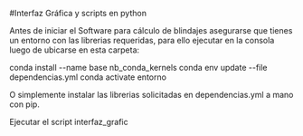 #Interfaz Gráfica y scripts en python

Antes de iniciar el Software para cálculo de blindajes asegurarse que tienes un entorno con las librerias requeridas, para ello
ejecutar en la consola luego de ubicarse en esta carpeta:

conda install --name base nb_conda_kernels
conda env update --file dependencias.yml
conda activate entorno

O simplemente instalar las librerias solicitadas en dependencias.yml a mano con pip.

Ejecutar el script interfaz_grafic
